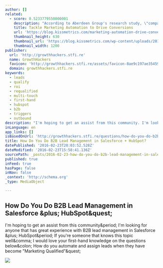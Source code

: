 ```yaml
---
author: []
related:
  - score: 0.5233779550000001
    description: "According to Aberdeen Group's research study, \"companies using marketing automation receive 53 percent higher conversion rates than non-users and an annualized revenue growth rate 3.1 percent higher than non-users.\" Businesses notice the value of this technology and are taking advantage of its benefits to deploy successful campaigns."
    title: Tackle Marketing Automation to Drive Conversions
    url: 'https://blog.kissmetrics.com/marketing-automation-drive-conversions/'
    thumbnail_height: 630
    thumbnail_url: 'https://blog.kissmetrics.com/wp-content/uploads/2015/10/open-graph-logo.jpg'
    thumbnail_width: 1200
publisher:
  url: 'http://growthhackers.stfi.re'
  name: GrowthHackers
  favicon: 'http://growthhackers.stfi.re/assets/favicon-8ae9c197ae35459a643e7f7ec89ffa95dc4acb383292a62557e9be3a4d1b94d6.ico'
  domain: growthhackers.stfi.re
keywords:
  - leads
  - qualify
  - roi
  - requalified
  - multi-touch
  - first-hand
  - hubspot
  - b2b
  - triggers
  - outbound
description: "I'm hoping to get an assist from this community. I'm looking for anyone that has great experience with B2B lead management in Salesforce + HubSpot. If you're someone that knows this topic well, I would love your first-hand knowledge on the questions below: How do you automate and assign leads when they have become \"Marketing Qualified\"?"
inLanguage: en
app_links: []
isBasedOnUrl: 'http://growthhackers.stfi.re/questions/how-do-you-do-b2b-lead-management-in-salesforce-hubspot?sf=dybjrz'
title: How Do You Do B2B Lead Management in Salesforce + HubSpot?
datePublished: '2016-02-23T20:03:52.528Z'
dateModified: '2016-02-23T15:58:41.136Z'
sourcePath: _posts/2016-02-23-how-do-you-do-b2b-lead-management-in-salesforce-hubspot.md
published: true
inFeed: true
hasPage: false
inNav: false
_context: 'http://schema.org'
_type: MediaObject

---
```

<article style=""><h1>How Do You Do B2B Lead Management in Salesforce &amp;plus; HubSpot&amp;quest;</h1><p>I'm hoping to get an assist from this community&amp;period; I'm looking for anyone that has great experience with B2B lead management in Salesforce &amp;plus; HubSpot&amp;period; If you're someone that knows this topic well&amp;comma; I would love your first-hand knowledge on the questions below&amp;colon; How do you automate and assign leads when they have become "Marketing Qualified"&amp;quest;</p><img src="https://d1ts43dypk8bqh.cloudfront.net/v1/avatars/826549a8-f06e-4cbb-b609-543adfdd1591?s=220&amp;d=blank" /></article>